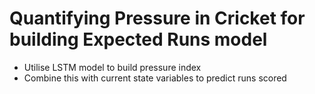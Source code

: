 #  Quantifying Pressure in Cricket for building Expected Runs model

- Utilise LSTM model to build pressure index
- Combine this with current state variables to predict runs scored
  

